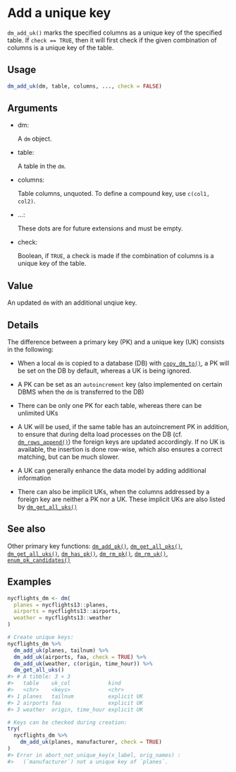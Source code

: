 # Add a unique key

`dm_add_uk()` marks the specified columns as a unique key of the
specified table. If `check == TRUE`, then it will first check if the
given combination of columns is a unique key of the table.

## Usage

``` r
dm_add_uk(dm, table, columns, ..., check = FALSE)
```

## Arguments

- dm:

  A `dm` object.

- table:

  A table in the `dm`.

- columns:

  Table columns, unquoted. To define a compound key, use
  `c(col1, col2)`.

- ...:

  These dots are for future extensions and must be empty.

- check:

  Boolean, if `TRUE`, a check is made if the combination of columns is a
  unique key of the table.

## Value

An updated `dm` with an additional unqiue key.

## Details

The difference between a primary key (PK) and a unique key (UK) consists
in the following:

- When a local `dm` is copied to a database (DB) with
  [`copy_dm_to()`](https://dm.cynkra.com/dev/reference/copy_dm_to.md), a
  PK will be set on the DB by default, whereas a UK is being ignored.

- A PK can be set as an `autoincrement` key (also implemented on certain
  DBMS when the `dm` is transferred to the DB)

- There can be only one PK for each table, whereas there can be
  unlimited UKs

- A UK will be used, if the same table has an autoincrement PK in
  addition, to ensure that during delta load processes on the DB (cf.
  [`dm_rows_append()`](https://dm.cynkra.com/dev/reference/rows-dm.md))
  the foreign keys are updated accordingly. If no UK is available, the
  insertion is done row-wise, which also ensures a correct matching, but
  can be much slower.

- A UK can generally enhance the data model by adding additional
  information

- There can also be implicit UKs, when the columns addressed by a
  foreign key are neither a PK nor a UK. These implicit UKs are also
  listed by
  [`dm_get_all_uks()`](https://dm.cynkra.com/dev/reference/dm_get_all_uks.md)

## See also

Other primary key functions:
[`dm_add_pk()`](https://dm.cynkra.com/dev/reference/dm_add_pk.md),
[`dm_get_all_pks()`](https://dm.cynkra.com/dev/reference/dm_get_all_pks.md),
[`dm_get_all_uks()`](https://dm.cynkra.com/dev/reference/dm_get_all_uks.md),
[`dm_has_pk()`](https://dm.cynkra.com/dev/reference/dm_has_pk.md),
[`dm_rm_pk()`](https://dm.cynkra.com/dev/reference/dm_rm_pk.md),
[`dm_rm_uk()`](https://dm.cynkra.com/dev/reference/dm_rm_uk.md),
[`enum_pk_candidates()`](https://dm.cynkra.com/dev/reference/dm_enum_pk_candidates.md)

## Examples

``` r
nycflights_dm <- dm(
  planes = nycflights13::planes,
  airports = nycflights13::airports,
  weather = nycflights13::weather
)

# Create unique keys:
nycflights_dm %>%
  dm_add_uk(planes, tailnum) %>%
  dm_add_uk(airports, faa, check = TRUE) %>%
  dm_add_uk(weather, c(origin, time_hour)) %>%
  dm_get_all_uks()
#> # A tibble: 3 × 3
#>   table    uk_col            kind       
#>   <chr>    <keys>            <chr>      
#> 1 planes   tailnum           explicit UK
#> 2 airports faa               explicit UK
#> 3 weather  origin, time_hour explicit UK

# Keys can be checked during creation:
try(
  nycflights_dm %>%
    dm_add_uk(planes, manufacturer, check = TRUE)
)
#> Error in abort_not_unique_key(x_label, orig_names) : 
#>   (`manufacturer`) not a unique key of `planes`.
```
